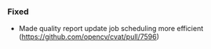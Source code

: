 ### Fixed

- Made quality report update job scheduling more efficient
  (<https://github.com/opencv/cvat/pull/7596>)
